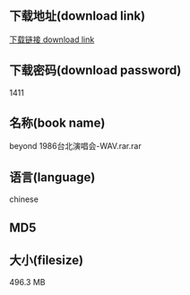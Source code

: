 ## 下载地址(download link)
[下载链接 download link](https://voluble-croquembouche-d321dc.netlify.app/?s=beyond+1986%E5%8F%B0%E5%8C%97%E6%BC%94%E5%94%B1%E4%BC%9A-WAV.rar)

## 下载密码(download password)
1411

## 名称(book name)
beyond 1986台北演唱会-WAV.rar.rar

## 语言(language)
chinese

## MD5


## 大小(filesize)
496.3 MB
